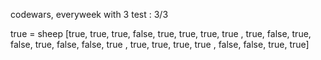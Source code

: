 codewars, everyweek with 3 test : 3/3

true = sheep
[true,  true,  true,  false,
    true,  true,  true,  true ,
    true,  false, true,  false,
    true,  false, false, true ,
    true,  true,  true,  true ,
    false, false, true,  true]